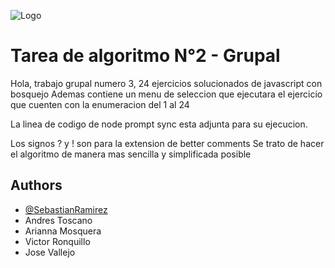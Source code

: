 
![Logo](https://www.unemi.edu.ec/wp-content/uploads/2021/09/LOGO-WEB-AZUL.png)


# Tarea de algoritmo N°2 - Grupal

Hola, trabajo grupal numero 3, 24 ejercicios solucionados de javascript con bosquejo 
Ademas contiene un menu de seleccion que ejecutara el ejercicio que cuenten con la enumeracion del 1 al 24

La linea de codigo de node prompt sync esta adjunta para su ejecucion.

Los signos ? y ! son para la extension de better comments
Se trato de hacer el algoritmo de manera mas sencilla y simplificada posible



## Authors

- [@SebastianRamirez](https://github.com/Sebastian-Rb)
- Andres Toscano
- Arianna Mosquera
- Victor Ronquillo
- Jose Vallejo
